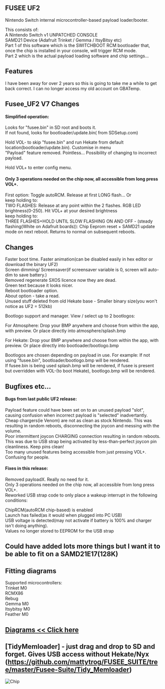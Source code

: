 ## FUSEE UF2

Nintendo Switch internal microcontroller-based payload loader/booter.  

This consists of:  
A Nintendo Switch v1 UNPATCHED CONSOLE  
SAMD21 Device (Adafruit Trinket / Gemma / ItsyBitsy etc)  
Part 1 of this software which is the SWITCHBOOT RCM bootloader that, once the chip is installed in your console, will trigger RCM mode.  
Part 2 which is the actual payload loading software and chip settings...  

## Features
I have been away for over 2 years so this is going to take me a while to get back correct. I can no longer access my old account on GBATemp.  

## Fusee_UF2 V7 Changes  
#### Simplified operation:  

Looks for "fusee.bin" in SD root and boots it.  
If not found, looks for bootloader/update.bin( from SDSetup.com)  

Hold VOL- to skip "fusee.bin" and run Hekate from default location(bootloader/update.bin). Customise in menu  
"Payload<x>" feature removed. Pointless... Possibility of changing to incorrect payload.  

Hold VOL+ to enter config menu.

#### Only 3 operations needed on the chip now, all accessible from long press VOL+.
First option: Toggle autoRCM. Release at first LONG flash... Or  
keep holding to:  
TWO FLASHES: Release at any point within the 2 flashes. RGB LED brightness(0-250). Hit VOL+ at your desired brightness  
keep holding to:  
THREE FLASHES+HOLD UNTIL SLOW FLASHING ON AND OFF -  (steady flashing(White on Adafruit boards)): Chip Eeprom reset + SAMD21 update mode on next reboot. Returns to normal on subsequent reboots.  
  
## Changes
Faster boot time. Faster animation(can be disabled easily in hex editor or download the binary UF2)  
Screen dimming/ Screensaver(if screensaver variable is 0, screen will auto-dim to save battery.)  
Removed regenerate SXOS licence now they are dead.  
Green text because it looks nicer.  
Reboot bootloader option.  
About option - take a read.  
Unused stuff deleted from old Hekate base - Smaller binary size(you won't notice as UF2 = 512kb)  

Bootlogo support and manager. View / select up to 2 bootlogos:  

  For Atmosphere: Drop your BMP anywhere and choose from within the app, with preview. Or place directly into atmosphere/splash.bmp  

  For Hekate: Drop your BMP anywhere and choose from within the app, with preview. Or place directly into bootloader/bootlogo.bmp  

Bootlogos are chosen depending on payload in use. For example: If not using "fusee.bin", bootloader/bootlogo.bmp will be rendered.  
If fusee.bin is being used splash.bmp will be rendered, if fusee is present but overridden with VOL-(to boot Hekate), bootlogo.bmp will be rendered.  

## Bugfixes etc...  
#### Bugs from last public UF2 release:  
  
Payload<x> feature could have been set on to an unused payload "slot", causing confusion when incorrect payload is "selected" inadvertantly.
Cheap chargers(ie Venom) are not as clean as stock Nintendo. This was resulting in random reboots, disconnecting the joycon and messing with the volume.  
Poor intermittent joycon CHARGING connection resulting in random reboots. This was due to USB strap being activated by less-than-perfect joycon pin cleanliness. Keep pins clean!  
Too many unused features being accessible from just pressing VOL+. Confusing for people.  
  
#### Fixes in this release:  
  
Removed payloadX. Really no need for it.  
Only 3 operations needed on the chip now, all accessible from long press VOL+.  
Reworked USB strap code to only place a wakeup interrupt in the following conditions:  

ChipRCM(autoRCM chip-based) is enabled  
Launch has failed(as it would when plugged into PC USB)  
USB voltage is detected(may not activate if battery is 100% and charger isn't doing anything).  
Values no longer stored to EEPROM for the USB strap  

## Could have added lots more things but I want it to be able to fit on a SAMD21E17(128K)  
  
  
## Fitting diagrams
  Supported microcontrollers:  
  Trinket M0  
  RCMX86  
  Rebug  
  Gemma M0  
  Itsybitsy M0  
  Feather M0  
  
  ## [Diagrams << Click here](https://github.com/mattytrog/FUSEE_UF2_SUITE/tree/master/Install%20Diagrams)
  ## [TidyMemloader] - just drag and drop to SD and forget. Gives USB access without Hekate/Nyx (https://github.com/mattytrog/FUSEE_SUITE/tree/master/Fusee-Suite/Tidy_Memloader)
  ![Chip](https://user-images.githubusercontent.com/41282276/154836661-c192851e-651c-4ae9-8b62-8a2551b5d843.jpg)

  
